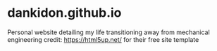 # dankidon.github.io

Personal website detailing my life transitioning away from mechanical engineering
credit: https://html5up.net/ for their free site template
